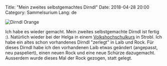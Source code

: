 Title: "Mein zweites selbstgemachtes Dirndl"
Date: 2018-04-28 20:00
Category: Sammelsurium
Lang: de

![Dirndl Orange]({filename}images/ragbag/dirndl-orange.jpg "Dirndl Orange")

Ich habe es wieder gemacht. Mein zweites selbstgemachte Dirndl ist fertig :). Natürlich wieder bei der Helga in einem [Volkshochschulkurs](https://www.volkshochschule.at/) in Strobl. 
Ich habe ein altes schon vorhandenes Dirndl "zerlegt" in Laib und Rock. Für dieses Dirndl habe ich den vorhandenen Laib etwas geändert 
(angepasst, neu paspeliert), einen neuen Rock und eine neue Schürze dazugemacht.
Ausserdem wurde dieses Mal der Rock gezogen, statt gelegt.

